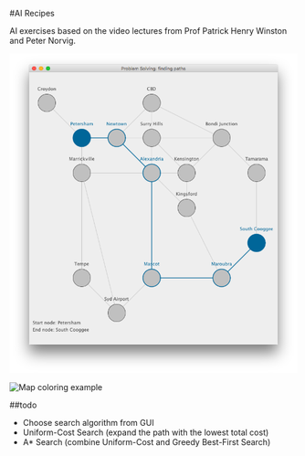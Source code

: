 #AI Recipes

AI exercises based on the video lectures from Prof Patrick Henry Winston and Peter Norvig.

![Breath-first example](https://raw.githubusercontent.com/fedelopez/ai-recipes/docs/graph.png)

![Map coloring example](https://raw.githubusercontent.com/fedelopez/ai-recipes/docs/map-coloring.png)

##todo

- Choose search algorithm from GUI
- Uniform-Cost Search (expand the path with the lowest total cost)
- A* Search (combine Uniform-Cost and Greedy Best-First Search)

